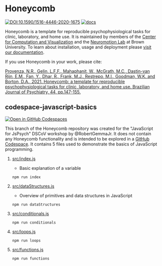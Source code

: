 # Honeycomb

[![DOI:10.1590/1516-4446-2020-1675](https://img.shields.io/badge/DOI-10.1590%2F1516--4446--2020--1675-orange)](https://doi.org/10.1590/1516-4446-2020-1675) [![docs](https://img.shields.io/badge/docs-stable-blue)](https://brown-ccv.github.io/honeycomb-docs/)

Honeycomb is a template for reproducible psychophysiological tasks for clinic, laboratory, and home use. It is maintained by members of the [Center for Computation and Visualization](https://ccv.brown.edu) and the [Neuromotion Lab](http://borton.engin.brown.edu/) at Brown University. To learn about installation, usage and deployment please [visit our documentation](https://brown-ccv.github.io/honeycomb-docs/).

If you use Honeycomb in your work, please cite:

[Provenza, N.R., Gelin, L.F.F., Mahaphanit, W., McGrath, M.C., Dastin-van Rijn, E.M., Fan, Y., Dhar, R., Frank, M.J., Restrepo, M.I., Goodman, W.K. and Borton, D.A., 2021. Honeycomb: a template for reproducible psychophysiological tasks for clinic, laboratory, and home use. Brazilian Journal of Psychiatry, 44, pp.147-155.](https://doi.org/10.1590/1516-4446-2020-1675)

## codespace-javascript-basics

[![Open in GitHub Codespaces](https://github.com/codespaces/badge.svg)](https://codespaces.new/brown-ccv/honeycomb)

This branch of the Honeycomb repository was created for the "JavaScript for JsPsych" DSCoV workshop by @RobertGemmaJr. It does not contain any Honeycomb functionality and is intended to be explored in a [GitHub Codespace](https://docs.github.com/en/codespaces/overview). It contains 5 files used to demonstrate the basics of JavaScript programming.

1. [src/index.js](src/index.js)

   - Basic explanation of a variable

   ```shell
   npm run index
   ```

2. [src/dataStructures.js](src/dataStructures.js)

   - Overview of primitives and data structures in JavaScript

   ```shell
   npm run dataStructures
   ```

3. [src/conditionals.js](src/conditionals.js)

   ```shell
   npm run conditionals
   ```

4. [src/loops.js](src/loops.js)

   ```shell
   npm run loops
   ```

5. [src/functions.js](src/functions.js)

   ```shell
   npm run functions
   ```

